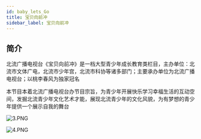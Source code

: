 ```yaml
---
id: baby_lets_Go
title: 宝贝向前冲
sidebar_label: 宝贝向前冲
---
```


## 简介

北流广播电视台《宝贝向前冲》是一档大型青少年成长教育类栏目，主办单位：北流市文体广电，北流市少年宫，北流市科协等诸多部门；主要承办单位为北流广播电视台；以桃李春风为独家冠名

本节目本着北流广播电视台办节目宗旨，为青少年开展快乐学习幸福生活的互动空间，发掘北流青少年文化艺术才能，展现北流青少年的文化风貌，为有梦想的青少年提供一个展示自我的舞台

![3.PNG](https://s2.loli.net/2022/09/02/ywcdIlxK65RtJ4L.png)

![4.PNG](https://s2.loli.net/2022/09/02/B4ItDC5GXkzPhVS.png)
